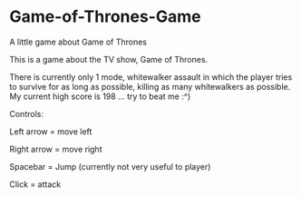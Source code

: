 # Game-of-Thrones-Game
A little game about Game of Thrones

This is a game about the TV show, Game of Thrones.

There is currently only 1 mode, whitewalker assault in which the player tries to survive for as long as possible, killing as many whitewalkers as possible. My current high score is 198 ... try to beat me :^)

Controls:

Left arrow = move left

Right arrow = move right

Spacebar = Jump (currently not very useful to player)

Click = attack
